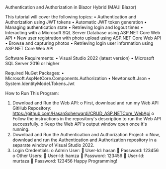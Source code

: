 Authentication and Authorization in Blazor Hybrid (MAUI Blazor)

This tutorial will cover the following topics:
•	Authentication and Authorization using JWT tokens
•	Automatic JWT token generation
•	Managing authentication state
•	Retrieving login and logout times
•	Interacting with a Microsoft SQL Server Database using ASP.NET Core Web API
•	New user registration with photo upload using ASP.NET Core Web API
•	Browse and capturing photos
•	Retrieving login user information using ASP.NET Core Web API

Software Requirements:
•	Visual Studio 2022 (latest version)
•	Microsoft SQL Server 2016 or higher

Required NuGet Packages:
•	Microsoft.AspNetCore.Components.Authorization
•	Newtonsoft.Json
•	System.IdentityModel.Tokens.Jwt

How to Run This Program:
1.	Download and Run the Web API:
o	First, download and run my Web API GitHub Repository: https://github.com/HasanSoherwardi/CRUD_ASP.NETCore_WebApi
o	Follow the instructions in the repository's description to run the Web API successfully.
o	Keep the Web API's output window open once it's running.
2.	Download and Run the Authentication and Authorization Project:
o	Now, download and run the Authentication and Authorization repository in a separate window of Visual Studio 2022.
3.	Login Credentials:
o	Admin User:
	User-Id: hasan
	Password: 123456
o	Other Users:
	User-Id: hamza
	Password: 123456
	User-Id: murtaza
	Password: 123456
Happy Programming!

